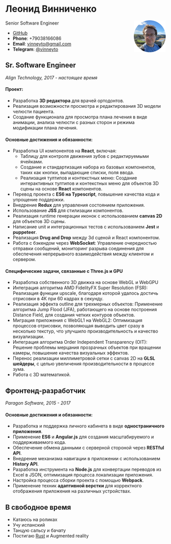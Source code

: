 # Леонид Винниченко

<img align="right" width="100" height="100" src="me.png">

Senior Software Engineer

- [GitHub](https://github.com/vinneyto)
- **Phone**: +79038166086
- **Email**: vinneyto@gmail.com
- **Telegram**: [@vinneyto](https://t.me/vinneyto)

## Sr. Software Engineer
*Align Technology, 2017 - настоящее время*

#### Проект:
- Разработка **3D редактора** для врачей ортодонтов.
- Реализация возможности просмотра и редактирования 3D модели челюсти пациента.
- Создание функционала для просмотра плана лечения в виде анимации, анализа челюсти с разных сторон и режима модификации плана лечения.

#### Основные достижения и обязанности:
- Разработка UI компонентов на **React**, включая:
  - Таблицу для контроля движения зубов с редактируемыми ячейками.
  - Создание и стандартизация набора из базовых компонентов, таких как кнопки, выпадающие списки, поля ввода.
  - Реализация тултипов и контекстных меню: Создание интерактивных тултипов и контекстных меню для объектов 3D сцены на основе **React** компонентов.
- Перевод проекта с **ES6 на Typescript**, повышение качества кода и упрощение поддержки.
- Внедрение **Redux** для управления состоянием приложения.
- Использование **JSS** для стилизации компонентов.
- Реализация runtime генерации иконок с использованием **canvas 2D** для объектов 3D сцены.
- Написание unit и интеграционных тестов с использованием **Jest** и **puppeteer**.
- Реализация **Drug and Drop** между 3d сценой и React компонентом.
- Работа с бэкендом через **WebSocket**: Управление очередностью отправки сообщений, мониторинг разрыва соединения для обеспечения непрерывного взаимодействия между клиентом и сервером.

#### Cпецифические задачи, связанные с Three.js и GPU
- Разработка собственного 3D движка на основе WebGL и WebGPU
- Интеграция алгоритма AMD FidelityFX Super Resolution (FSR): Реализация функции upscale, благодаря которой удалось достичь отрисовки в 4К при 60 кадрах в секунду.
- Реализация эффекта outline для трехмерных объектов: Применение алгоритма Jump Flood (JFA), работающего на основе построения Distance Field, для создания четких контуров объектов.
- Миграция приложения с WebGL1 на WebGL2: Оптимизация процессов отрисовки, позволяющая выводить цвет сразу в несколько текстур, что улучшило производительность и качество визуализации.
- Интеграция алгоритма Order Independent Transparency (OIT): Решение проблемы мерцания прозрачных объектов при вращении камеры, повышение качества визуальных эффектов.
- Перенос реализации миллиметровой сетки с canvas 2D на **GLSL шейдеры**, с целью увеличения производительности в процессе зума.
- Работа с 3D математикой.

## Фронтенд-разработчик
*Paragon Software, 2015 - 2017*

#### Основные достижения и обязанности:
- Разработка и поддержка личного кабинета в виде **одностраничного приложения**.
- Применение **ES6** и **Angular.js** для создания масштабируемого и поддерживаемого кода.
- Обеспечение обмена данными с серверной стороной через **RESTful API**.
- Внедрение механизма навигации в приложении с использованием **History API**.
- Разработка инструмента на **Node.js** для конвертации переводов из Excel в JSON, оптимизация процесса локализации приложения.
- Настройка процесса сборки проекта с помощью **Webpack**.
- Применение техник **адаптивной верстки** для корректного отображения приложения на различных устройствах.

## В свободное время

- Катаюсь на роликах
- Учу испанский
- Танцую сальсу и бачату
- Постигаю [Rust](https://github.com/vinneyto/school/tree/main/ray_tracing) и Augmented reality

